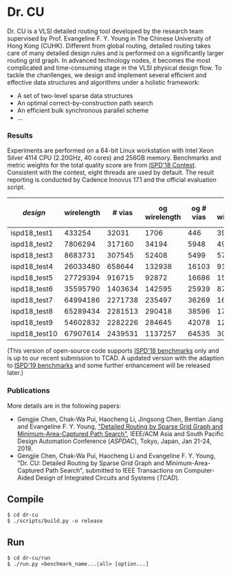 Dr. CU
======================================
Dr. CU is a VLSI detailed routing tool developed by the research team supervised by Prof. Evangeline F. Y. Young in The Chinese University of Hong Kong (CUHK). Different from global routing, detailed routing takes care of many detailed design rules and is performed on a significantly larger routing grid graph. In advanced technology nodes, it becomes the most complicated and time-consuming stage in the VLSI physical design flow. To tackle the chanllenges, we design and implement several efficient and effective data structures and algorithms under a holistic framework:
* A set of two-level sparse data structures
* An optimal correct-by-construction path search
* An efficient bulk synchronous parallel scheme
* ...

### Results

Experiments are performed on a 64-bit Linux workstation with Intel Xeon Silver 4114 CPU (2.20GHz, 40 cores) and 256GB memory. Benchmarks and metric weights for the total quality score are from [ISPD'18 Contest](http://www.ispd.cc/contests/18). Consistent with the contest, eight threads are used by default. The result reporting is conducted by Cadence Innovus 17.1 and the official evaluation script.

| *design*      | wirelength | # vias  | og wirelength | og # vias | ot wirelength | ot # vias | ww wirelength | short area | # min area | # space | # open | *total score* | *mem (GB)* | *time (s)* |
|---------------|------------|---------|---------------|-----------|---------------|-----------|---------------|------------|------------|---------|--------|---------------|------------|------------|
| ispd18_test1  | 433254     | 32031   | 1706          | 446       | 393           | 0         | 4749          | 0.4        | 0          | 17      | 21     | 296504        | 0.33       | 11         |
| ispd18_test2  | 7806294    | 317160  | 34194         | 5948      | 4937          | 0         | 44495         | 1.3        | 0          | 73      | 85     | 4661740       | 1.70       | 85         |
| ispd18_test3  | 8683731    | 307545  | 52408         | 5499      | 5714          | 0         | 45541         | 372.5      | 0          | 161     | 507    | 5330014       | 1.75       | 113        |
| ispd18_test4  | 26033480   | 658644  | 132938        | 16103     | 9190          | 0         | 59579         | 436.8      | 6          | 1071    | 1540   | 15304156      | 3.94       | 320        |
| ispd18_test5  | 27729394   | 916715  | 92872         | 16686     | 1588          | 0         | 44680         | 77.4       | 10         | 496     | 912    | 16144832      | 5.42       | 426        |
| ispd18_test6  | 35595790   | 1403634 | 142595        | 25939     | 8735          | 0         | 69829         | 92.7       | 21         | 587     | 776    | 21198243      | 6.48       | 527        |
| ispd18_test7  | 64994186   | 2271738 | 235497        | 36269     | 16459         | 0         | 106884        | 230.8      | 38         | 325     | 1135   | 37724327      | 10.77      | 969        |
| ispd18_test8  | 65289434   | 2281513 | 290418        | 38596     | 17082         | 0         | 111173        | 249.5      | 20         | 399     | 1280   | 37990696      | 11.73      | 1034       |
| ispd18_test9  | 54602832   | 2282226 | 284645        | 42078     | 12746         | 0         | 108324        | 162.7      | 28         | 379     | 704    | 32592136      | 11.20      | 906        |
| ispd18_test10 | 67907614   | 2439531 | 1137257       | 64535     | 30527         | 0         | 197840        | 11370.4    | 44         | 3910    | 18559  | 47909940      | 11.95      | 1299       |


(This version of open-source code supports [ISPD'18 benchmarks](http://www.ispd.cc/contests/18/#benchmarks) only and is up to our recent submission to TCAD. A updated version with the adaption to [ISPD'19 benchmarks](http://www.ispd.cc/contests/19/#benchmarks) and some further enhancement will be released later.)

### Publications

More details are in the following papers:

* Gengjie Chen, Chak-Wa Pui, Haocheng Li, Jingsong Chen, Bentian Jiang and Evangeline F. Y. Young,
["Detailed Routing by Sparse Grid Graph and Minimum-Area-Captured Path Search"](https://doi.org/10.1145/3287624.3287678),
IEEE/ACM Asia and South Pacific Design Automation Conference (*ASPDAC*), Tokyo, Japan, Jan 21-24, 2019.
* Gengjie Chen, Chak-Wa Pui, Haocheng Li and Evangeline F. Y. Young,
"Dr. CU: Detailed Routing by Sparse Grid Graph and Minimum-Area-Captured Path Search",
submitted to IEEE Transactions on Computer-Aided Design of Integrated Circuits and Systems (*TCAD*).

## Compile

```
$ cd dr-cu
$ ./scripts/build.py -o release
```

## Run

```
$ cd dr-cu/run
$ ./run.py <benchmark_name...|all> [option...]
```